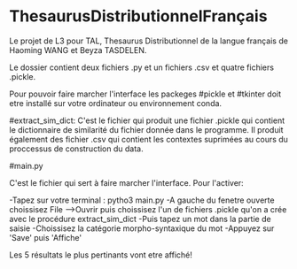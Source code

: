 # ThesaurusDistributionnelFrançais
Le projet de L3 pour TAL, Thesaurus Distributionnel de la langue français de Haoming WANG et Beyza TASDELEN.

Le dossier contient deux fichiers .py et un fichiers .csv et quatre fichiers .pickle.

Pour pouvoir faire marcher l'interface les packeges #pickle et #tkinter doit etre installé sur votre ordinateur ou environnement conda.

#extract_sim_dict:
C'est le fichier qui produit une fichier .pickle qui contient le dictionnaire de similarité du fichier donnée dans le programme. Il produit également des fichier .csv qui contient les contextes suprimées au cours du proccessus de construction du data.

#main.py

C'est le fichier qui sert à faire marcher l'interface.
Pour l'activer:

-Tapez sur votre terminal : pytho3 main.py
-A gauche du fenetre ouverte choissisez File -->Ouvrir puis choissisez l'un de fichiers .pickle qu'on a crée avec le procédure extract_sim_dict
-Puis tapez un mot dans la partie de saisie
-Choissisez la catégorie morpho-syntaxique du mot
-Appuyez sur 'Save' puis 'Affiche'

Les 5 résultats le plus pertinants vont etre affiché!
